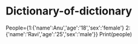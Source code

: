 # Dictionary-of-dictionary
People={1:{'name':Anu','age':'18','sex':'female'}
2:{'name':'Ravi','age':'25','sex':'male'}}
Print(people)
